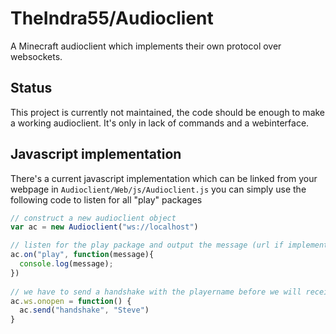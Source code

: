 # TheIndra55/Audioclient
A Minecraft audioclient which implements their own protocol over websockets. 

## Status
This project is currently not maintained, the code should be enough to make a working audioclient. It's only in lack of commands and a webinterface.

## Javascript implementation
There's a current javascript implementation which can be linked from your webpage in `Audioclient/Web/js/Audioclient.js` you can simply use the following code to listen for all "play" packages

```js
// construct a new audioclient object
var ac = new Audioclient("ws://localhost")

// listen for the play package and output the message (url if implemented right)
ac.on("play", function(message){
  console.log(message);
})
		
// we have to send a handshake with the playername before we will receive anything from the server
ac.ws.onopen = function() { 
  ac.send("handshake", "Steve")
}
```
